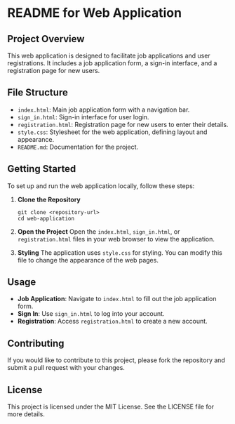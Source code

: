 # README for Web Application

## Project Overview
This web application is designed to facilitate job applications and user registrations. It includes a job application form, a sign-in interface, and a registration page for new users.

## File Structure
- `index.html`: Main job application form with a navigation bar.
- `sign_in.html`: Sign-in interface for user login.
- `registration.html`: Registration page for new users to enter their details.
- `style.css`: Stylesheet for the web application, defining layout and appearance.
- `README.md`: Documentation for the project.

## Getting Started
To set up and run the web application locally, follow these steps:

1. **Clone the Repository**
   ```
   git clone <repository-url>
   cd web-application
   ```

2. **Open the Project**
   Open the `index.html`, `sign_in.html`, or `registration.html` files in your web browser to view the application.

3. **Styling**
   The application uses `style.css` for styling. You can modify this file to change the appearance of the web pages.

## Usage
- **Job Application**: Navigate to `index.html` to fill out the job application form.
- **Sign In**: Use `sign_in.html` to log into your account.
- **Registration**: Access `registration.html` to create a new account.

## Contributing
If you would like to contribute to this project, please fork the repository and submit a pull request with your changes.

## License
This project is licensed under the MIT License. See the LICENSE file for more details.